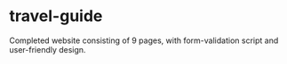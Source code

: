 # travel-guide
Completed website consisting of 9 pages, with form-validation script and user-friendly design.

